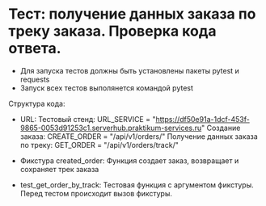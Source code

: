 ﻿# Тест: получение данных заказа по треку заказа. Проверка кода ответа.
- Для запуска тестов должны быть установлены пакеты pytest и requests
- Запуск всех тестов выполянется командой pytest

Структура кода:

- URL:
Тестовый стенд: URL_SERVICE = "https://df50e91a-1dcf-453f-9865-0053d91253c1.serverhub.praktikum-services.ru"
Создание заказа: CREATE_ORDER = "/api/v1/orders/"
Получение данных заказа по треку: GET_ORDER = "/api/v1/orders/track/"

- Фикстура created_order:
Функция создает заказ, возвращает и сохраняет трек заказа

- test_get_order_by_track:
Тестовая функция с аргументом фикстуры. Перед тестом происходит вызов фикстуры.